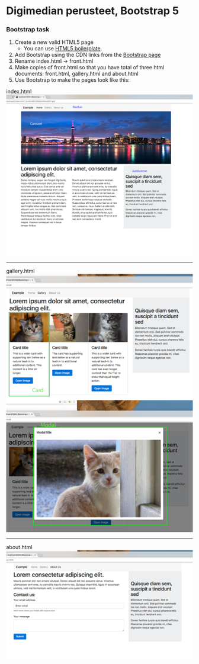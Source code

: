 # Digimedian perusteet, Bootstrap 5


### Bootstrap task

1. Create a new valid HTML5 page
    - You can use [HTML5 boilerplate](https://html5boilerplate.com).
2. Add Bootstrap using the CDN links from the [Bootstrap page](https://getbootstrap.com/)
3. Rename index.html -> front.html
3. Make copies of front.html so that you have total of three html documents: front.html, gallery.html and about.html
4. Use Bootstrap to make the pages look like this:

index.html
    ![Index screenshot](https://raw.githubusercontent.com/ilkkamtk/mpjkk/master/Week1/images/index.png)
___

gallery.html
![Index screenshot](https://raw.githubusercontent.com/ilkkamtk/mpjkk/master/Week1/images/gallery1.png)
![Index screenshot](https://raw.githubusercontent.com/ilkkamtk/mpjkk/master/Week1/images/gallery2.png)
___

about.html
![Index screenshot](https://raw.githubusercontent.com/ilkkamtk/mpjkk/master/Week1/images/about.png)
